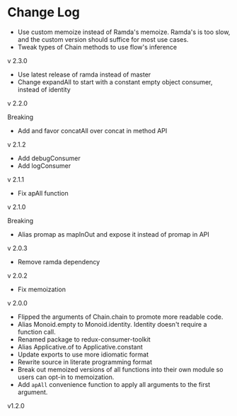 # Change Log

* Use custom memoize instead of Ramda's memoize. Ramda's is too slow, and the
  custom version should suffice for most use cases.
* Tweak types of Chain methods to use flow's inference

v 2.3.0

* Use latest release of ramda instead of master
* Change expandAll to start with a constant empty object consumer, instead of
  identity

v 2.2.0

Breaking
* Add and favor concatAll over concat in method API

v 2.1.2

* Add debugConsumer
* Add logConsumer

v 2.1.1

* Fix apAll function

v 2.1.0

Breaking
* Alias promap as mapInOut and expose it instead of promap in API

v 2.0.3

* Remove ramda dependency

v 2.0.2

* Fix memoization

v 2.0.0

* Flipped the arguments of Chain.chain to promote more readable code.
* Alias Monoid.empty to Monoid.identity. Identity doesn't require a function call.
* Renamed package to redux-consumer-toolkit
* Alias Applicative.of to Applicative.constant
* Update exports to use more idiomatic format
* Rewrite source in literate programming format
* Break out memoized versions of all functions into their own module so users
  can opt-in to memoization.
* Add `apAll` convenience function to apply all arguments to the first argument.

v1.2.0
